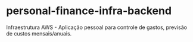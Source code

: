 # personal-finance-infra-backend
Infraestrutura AWS - Aplicação pessoal para controle de gastos, previsão de custos mensais/anuais.
